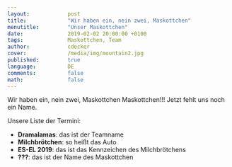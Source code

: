 ```yaml
---
layout:            post
title:             "Wir haben ein, nein zwei, Maskottchen"
menutitle:         "Unser Maskottchen"
date:              2019-02-02 20:00:00 +0100
tags:              Maskottchen, Team 
author:            cdecker
cover:             /media/img/mountain2.jpg
published:         true
language:          DE
comments:          false
math:			   false
---
```


Wir haben ein, nein zwei, Maskottchen Maskottchen!!! Jetzt fehlt uns noch ein Name. 

<div class="bg-scroll" style="background-image: url('{{ "/media/img/maskottchen.jpg" }}')"></div>

Unsere Liste der Termini:

* **Dramalamas**: das ist der Teamname
* **Milchbrötchen**: so heißt das Auto
* **ES-EL 2019**: das ist das Kennzeichen des Milchbrötchens
* **???**: das ist der Name des Maskottchen


